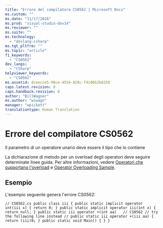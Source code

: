 ```yaml
---
title: "Errore del compilatore CS0562 | Microsoft Docs"
ms.custom: ""
ms.date: "11/17/2016"
ms.prod: "visual-studio-dev14"
ms.reviewer: ""
ms.suite: ""
ms.technology: 
  - "devlang-csharp"
ms.tgt_pltfrm: ""
ms.topic: "article"
f1_keywords: 
  - "CS0562"
dev_langs: 
  - "CSharp"
helpviewer_keywords: 
  - "CS0562"
ms.assetid: dceecce5-90ce-4554-820c-f4c06b2b8258
caps.latest.revision: 8
caps.handback.revision: 8
author: "BillWagner"
ms.author: "wiwagn"
manager: "wpickett"
translationtype: Human Translation
---
```

# Errore del compilatore CS0562
Il parametro di un operatore unario deve essere il tipo che lo contiene  
  
 La dichiarazione di metodo per un overload degli operatori deve seguire determinate linee guida. Per altre informazioni, vedere [Operatori che supportano l'overload](../../csharp/programming-guide/statements-expressions-operators/overloadable-operators.md) e [Operator Overloading Sample](http://msdn.microsoft.com/it-it/1c6b4610-0a49-4532-8fa7-f694cfc65743).  
  
## Esempio  
 L'esempio seguente genera l'errore CS0562:  
  
```  
// CS0562.cs public class iii { public static implicit operator int(iii x) { return 0; } public static implicit operator iii(int x) { return null; } public static iii operator +(int aa)   // CS0562 // try the following line instead // public static iii operator +(iii aa) { return (iii)0; } public static void Main() { } }  
```